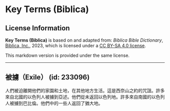 # Key Terms (Biblica)

## License Information

**Key Terms (Biblica)** is based on and adapted from: _Biblica Bible Dictionary_, [Biblica, Inc.](https://www.biblica.com/), 2023, which is licensed under a [CC BY-SA 4.0 license](https://creativecommons.org/licenses/by-sa/4.0/legalcode.en).

This markdown version is provided under the same license.



--------------------------------

## 被擄（Exile） (id: 233096)

人們被迫離開他們的家園和土地，在其他地方生活。這是西奈山之約的咒詛。許多來自北國的以色列人被擄到亞述。他們從未返回以色列地。許多來自南國的以色列人被擄到巴比倫。他們中的一些人返回了猶大地。


